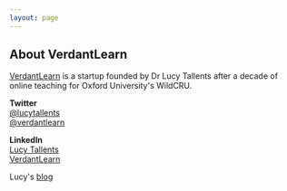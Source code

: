 ```yaml
---
layout: page
---
```



## About VerdantLearn

[VerdantLearn](http://www.verdantlearn.com) is a startup founded by Dr Lucy Tallents after a decade of online teaching for Oxford University's WildCRU.

**Twitter**  
[@lucytallents](https://twitter.com/LucyTallents)  
[@verdantlearn](https://twitter.com/verdantlearn)  

**LinkedIn**  
[Lucy Tallents](https://uk.linkedin.com/in/lucytallents)  
[VerdantLearn](https://www.linkedin.com/company/verdantlearn)  

Lucy's [blog](https://www.lucytallents.com)
